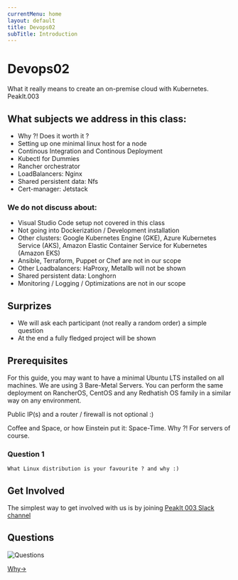 ```yaml
---
currentMenu: home
layout: default
title: Devops02
subTitle: Introduction
---
```


# Devops02

What it really means to create an on-premise cloud with Kubernetes. PeakIt.003

## What subjects we address in this class:

- Why ?! Does it worth it ?
- Setting up one minimal linux host for a node
- Continous Integration and Continous Deployment
- Kubectl for Dummies
- Rancher orchestrator
- LoadBalancers: Nginx
- Shared persistent data: Nfs
- Cert-manager: Jetstack

### We do not discuss about:

- Visual Studio Code setup not covered in this class
- Not going into Dockerization / Development installation
- Other clusters: Google Kubernetes Engine (GKE), Azure Kubernetes Service (AKS), Amazon Elastic Container Service for Kubernetes (Amazon EKS)
- Ansible, Terraform, Puppet or Chef are not in our scope
- Other Loadbalancers: HaProxy, Metallb will not be shown
- Shared persistent data: Longhorn
- Monitoring / Logging / Optimizations are not in our scope

## Surprizes

- We will ask each participant (not really a random order) a simple question
- At the end a fully fledged project will be shown

## Prerequisites

For this guide, you may want to have a minimal Ubuntu LTS installed on all machines. We are using 3 Bare-Metal Servers. You can perform the same deployment on RancherOS, CentOS and any Redhatish OS family in a similar way on any environment.

Public IP(s) and a router / firewall is not optional :)

Coffee and Space, or how Einstein put it: Space-Time. Why ?! For servers of course.

### Question 1

```
What Linux distribution is your favourite ? and why :)
```

## Get Involved

The simplest way to get involved with us is by joining [PeakIt 003 Slack channel](https://bit.ly/peakit003-slack)

## Questions

![Questions](https://raw.githubusercontent.com/c4xp/Devops02/master/assets/questions.jpg)

[Why→](01.why.md)